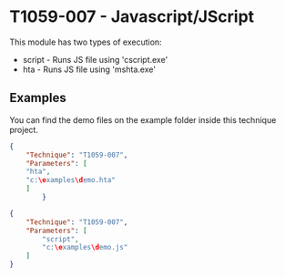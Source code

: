 # T1059-007 - Javascript/JScript

This module has two types of execution:

- script - Runs JS file using 'cscript.exe'
- hta - Runs JS file using 'mshta.exe'

## Examples

You can find the demo files on the example folder inside this technique project.

```json
{
    "Technique": "T1059-007",
    "Parameters": [
    "hta",
    "c:\examples\demo.hta"
    ]
		}
```

```json
{
    "Technique": "T1059-007",
    "Parameters": [
        "script",
        "c:\examples\demo.js"
    ]
}
```

